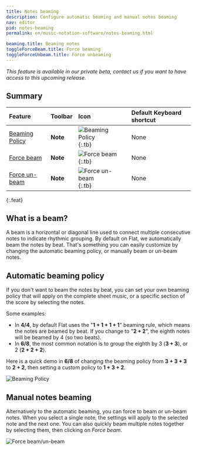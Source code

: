 ```yaml
---
title: Notes beaming
description: Configure automatic beaming and manual notes beaming
nav: editor
pid: notes-beaming
permalink: en/music-notation-software/notes-beaming.html

beaming.title: Beaming notes
toggleForceBeam.title: Force beaming
toggleForceUnbeam.title: Force unbeaming
---
```


*This feature is available in our private beta, contact us if you want to have access to this upcoming release.*

## Summary

| Feature | Toolbar | Icon | Default Keyboard shortcut |
|:--------|:--------|:-----|:------------------|
| [Beaming Policy](#automatic-beaming-policy) | **Note** | ![Beaming Policy](https://prod.flat-cdn.com/img/icons/editorActions/beamPolicy.svg){:.tb} | None |
| [Force beam](#manual-notes-beaming) | **Note** | ![Force beam](https://prod.flat-cdn.com/img/icons/editorActions/beam.svg){:.tb} | None |
| [Force un-beam](#manual-notes-beaming) | **Note** | ![Force un-beam](https://prod.flat-cdn.com/img/icons/editorActions/unbeam.svg){:.tb} | None |
{:.feat}

## What is a beam?

A beam is a horizontal or diagonal line used to connect multiple consecutive notes to indicate rhythmic grouping. By default on Flat, we automatically beam the notes by beat. That's something you can easily customize by changing the automatic beaming policy, or manually beam or un-beam notes.

## Automatic beaming policy

If you don't want to beam the notes by beat, you can set your own beaming policy that will apply on the complete sheet music, or a specific section of the score by selecting the notes.

Some examples:

* In **4/4**, by default Flat uses the "**1 + 1 + 1 + 1**" beaming rule, which means the notes are beamed by beat. If you change to "**2 + 2**", the eighth notes will be beamed by 4 (so two beats).
* In **6/8**, the most common notation is to group the eighth by 3 (**3 + 3**), or 2 (**2 + 2 + 2**).

Here is a quick demo in **6/8** of changing the beaming policy from **3 + 3 + 3** to **2 + 2**, then setting a custom policy to **1 + 3 + 2**.

![Beaming Policy](/help/assets/img/editor/beaming.gif)

## Manual notes beaming

Alternatively to the automatic beaming, you can force to beam or un-beam notes. When you select a single note, the settings will apply to the selected note and the next one. You can also quickly beam multiple notes together by selecting them, then clicking on *Force beam*.

![Force beam/un-beam](/help/assets/img/editor/force-beam.gif)

